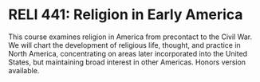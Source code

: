 # RELI 441: Religion in Early America

This course examines religion in America from precontact to the Civil War. We will chart the development of religious life, thought, and practice in North America, concentrating on areas later incorporated into the United States, but maintaining broad interest in other Americas. Honors version available.